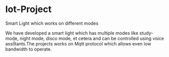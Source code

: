 # Iot-Project
Smart Light which works on different modes

We have developed a smart light which has multiple modes like study-mode, night mode, disco mode, et cetera and can be controlled using voice assiĪtants.The projects works on Mqtt protocol which allows even low bandwidth to operate.
